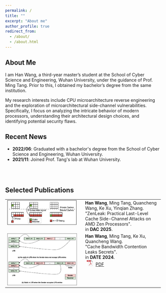 ```yaml
---
permalink: /
title: ""
excerpt: "About me"
author_profile: true
redirect_from: 
  - /about/
  - /about.html
---
```


## <i class="fa fa-id-card" aria-hidden="true"></i> About Me ##

I am Han Wang, a third-year master’s student at the School of Cyber Science and Engineering, Wuhan University, under the guidance of Prof. Ming Tang. Prior to this, I obtained my bachelor’s degree from the same institution.

My research interests include CPU microarchitecture reverse engineering and the exploration of microarchitectural side-channel vulnerabilities. Specifically, I focus on analyzing the intricate behavior of modern processors, understanding their architectural design choices, and identifying potential security flaws.

## <i class="fa fa-fw fa-rss "></i> Recent News ##

<ul style="width: auto; height: 100px; overflow: auto">

<!-- <li> <b>2023/09</b>: Content. </li> -->
<li> <b>2022/06</b>: Graduated with a bachelor's degree from the School of Cyber Science and Engineering, Wuhan University. </li>

<li> <b>2021/11</b>: Joined <a herf="https://cse.whu.edu.cn/info/1104/1798.htm">Prof. Tang's</a> lab at Wuhan University. </li>
  
</ul>

## <i class="fa fa-graduation-cap" aria-hidden="true"></i> Selected Publications ##

<table style="width: 100%; border-collapse: collapse; border: none;" border="0">
  <tr>
    <td style="width: 50%; vertical-align: top; padding-right: 20px; border: none;">
      <img src="../images/amdf4.png" style="max-width: 100%;" alt="DAC Publication Image"/>
    </td>
    <td style="width: 50%; vertical-align: top; border: none;">
      <b>Han Wang</b>, Ming Tang, Quancheng Wang, Ke Xu, Yinqian Zhang.<br>
      "ZenLeak: Practical Last-Level Cache Side-Channel Attacks on AMD Zen Processors".<br>
      in <b>DAC 2025</b>.<br>
    </td>
  </tr>
  <tr>
    <td style="width: 50%; vertical-align: top; padding-right: 20px; border: none;">
      <img src="../images/CBCC.png" style="max-width: 100%;" alt="DATE Publication Image"/>
    </td>
    <td style="width: 50%; vertical-align: top; border: none;">
      <b>Han Wang</b>, Ming Tang, Ke Xu, Quancheng Wang.<br>
      "Cache Bandwidth Contention Leaks Secrets".<br>
      in <b>DATE 2024</b>.<br>
      <img src="../images/pdf_icon.png" width="20" height="20" hspace="5" alt="PDF Icon">
      <span><a href="https://ieeexplore.ieee.org/abstract/document/10546529">PDF</a></span>
    </td>
  </tr>
</table>

